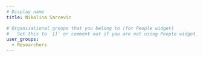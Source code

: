 ```yaml
---
# Display name
title: Nikolina Sarcevic

# Organizational groups that you belong to (for People widget)
#   Set this to `[]` or comment out if you are not using People widget.
user_groups:
  - Researchers
---
```

